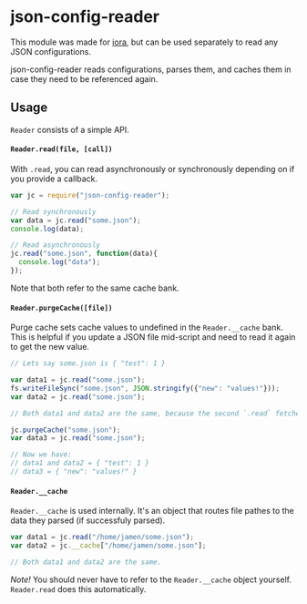 # json-config-reader
This module was made for [iora](https://github.com/iora/iora), but can be used separately to read any JSON configurations.

json-config-reader reads configurations, parses them, and caches them in case they need to be referenced again.

## Usage

`Reader` consists of a simple API.

#### `Reader.read(file, [call])`
With `.read`, you can read asynchronously or synchronously depending on if you provide a callback.
```javascript
var jc = require("json-config-reader");

// Read synchronously
var data = jc.read("some.json");
console.log(data);

// Read asynchronously
jc.read("some.json", function(data){
  console.log("data");
});
```

Note that both refer to the same cache bank.

#### `Reader.purgeCache([file])`
Purge cache sets cache values to undefined in the `Reader.__cache` bank.  This is helpful if you update a JSON file mid-script and need to read it again to get the new value.

```javascript
// Lets say some.json is { "test": 1 }

var data1 = jc.read("some.json");
fs.writeFileSync("some.json", JSON.stringify({"new": "values!"}));
var data2 = jc.read("some.json");

// Both data1 and data2 are the same, because the second `.read` fetched from the cache.

jc.purgeCache("some.json");
var data3 = jc.read("some.json");

// Now we have:
// data1 and data2 = { "test": 1 }
// data3 = { "new": "values!" }

```

#### `Reader.__cache`

`Reader.__cache` is used internally.  It's an object that routes file pathes to the data they parsed (if successfuly parsed).

```javascript
var data1 = jc.read("/home/jamen/some.json");
var data2 = jc.__cache["/home/jamen/some.json"];

// Both data1 and data2 are the same.
```

*Note!* You should never have to refer to the `Reader.__cache` object yourself.  `Reader.read` does this automatically.
